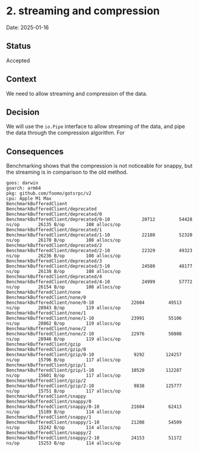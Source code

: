 # 2. streaming and compression

Date: 2025-01-16

## Status

Accepted

## Context

We need to allow streaming and compression of the data.

## Decision

We will use the `io.Pipe` interface to allow streaming of the data, and pipe the data through the compression algorithm.
For 

## Consequences

Benchmarking shows that the compression is not noticeable for snappy, but the streaming is in comparison to the old method.

```text
goos: darwin
goarch: arm64
pkg: github.com/foomo/gotsrpc/v2
cpu: Apple M1 Max
BenchmarkBufferedClient
BenchmarkBufferedClient/deprecated
BenchmarkBufferedClient/deprecated/0
BenchmarkBufferedClient/deprecated/0-10       	   20712	     54428 ns/op	   26135 B/op	     108 allocs/op
BenchmarkBufferedClient/deprecated/1
BenchmarkBufferedClient/deprecated/1-10       	   22180	     52320 ns/op	   26170 B/op	     108 allocs/op
BenchmarkBufferedClient/deprecated/2
BenchmarkBufferedClient/deprecated/2-10       	   22329	     49323 ns/op	   26236 B/op	     108 allocs/op
BenchmarkBufferedClient/deprecated/3
BenchmarkBufferedClient/deprecated/3-10       	   24580	     48177 ns/op	   26138 B/op	     108 allocs/op
BenchmarkBufferedClient/deprecated/4
BenchmarkBufferedClient/deprecated/4-10       	   24999	     57772 ns/op	   26154 B/op	     108 allocs/op
BenchmarkBufferedClient/none
BenchmarkBufferedClient/none/0
BenchmarkBufferedClient/none/0-10       	   22604	     49513 ns/op	   28943 B/op	     119 allocs/op
BenchmarkBufferedClient/none/1
BenchmarkBufferedClient/none/1-10       	   23991	     55106 ns/op	   28862 B/op	     119 allocs/op
BenchmarkBufferedClient/none/2
BenchmarkBufferedClient/none/2-10       	   22976	     50808 ns/op	   28946 B/op	     119 allocs/op
BenchmarkBufferedClient/gzip
BenchmarkBufferedClient/gzip/0
BenchmarkBufferedClient/gzip/0-10       	    9292	    124257 ns/op	   15796 B/op	     117 allocs/op
BenchmarkBufferedClient/gzip/1
BenchmarkBufferedClient/gzip/1-10       	   10520	    112287 ns/op	   15601 B/op	     117 allocs/op
BenchmarkBufferedClient/gzip/2
BenchmarkBufferedClient/gzip/2-10       	    9838	    125777 ns/op	   15751 B/op	     117 allocs/op
BenchmarkBufferedClient/snappy
BenchmarkBufferedClient/snappy/0
BenchmarkBufferedClient/snappy/0-10     	   21604	     62413 ns/op	   15189 B/op	     114 allocs/op
BenchmarkBufferedClient/snappy/1
BenchmarkBufferedClient/snappy/1-10     	   21208	     54509 ns/op	   15242 B/op	     114 allocs/op
BenchmarkBufferedClient/snappy/2
BenchmarkBufferedClient/snappy/2-10     	   24153	     51172 ns/op	   15253 B/op	     114 allocs/op
```
